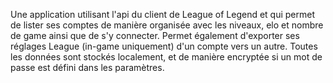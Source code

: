 Une application utilisant l'api du client de League of Legend et qui permet de lister ses comptes de manière organisée avec les niveaux, elo et nombre de game ainsi que de s'y connecter. Permet également d'exporter ses réglages League (in-game uniquement) d'un compte vers un autre. Toutes les données sont stockés localement, et de manière encryptée si un mot de passe est défini dans les paramètres.
